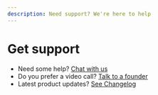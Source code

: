```yaml
---
description: Need support? We're here to help
---
```


# Get support

* Need some help? [Chat with us](mailto:hello@bucket.co)
* Do you prefer a video call? [Talk to a founder](https://bucket.co/contact)
* Latest product updates? [See Changelog](https://bucket.co/changelog)
